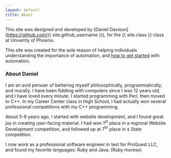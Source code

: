 ```yaml
---
layout: default
title: About
---
```


This site was designed and developed by [Daniel Davison](https://github.com/{{ site.github_username }}), for the {{ site.class }} class at Univerity of Phoenix.

This site was created for the sole reason of helping individuals understanding the importance of automation, and [how to get started](getting-started.html) with automation.


### About Daniel
I am an avid persuer of bettering myself philosophically, programmatically, and morally.  I have been fiddling with computers since I was 12 years old, and I have loved
every minute.  I started programming with Perl, then moved to C++.  In my Career Center class in High School, I had actually won several professional competitions with my C++ programming.

About 5-6 years ago, I started with website development, and I found great joy in creating user-facing material.  I had won 1<sup>st</sup> place in a regional Website Development competition,
and followed up at 7<sup>th</sup> place in a State competition.

I now work as a professional software engineer in test for ProQuest LLC, and found my favorite languages: Ruby and Java. (Ruby moreso)

